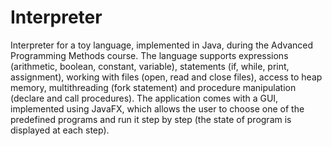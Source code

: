 # Interpreter
Interpreter for a toy language, implemented in Java, during the Advanced Programming
Methods course. 
The language supports expressions (arithmetic, boolean, constant, variable), 
statements (if, while, print, assignment), working with files (open, read and close files),
access to heap memory, multithreading (fork statement) and procedure manipulation
(declare and call procedures).
The application comes with a GUI, implemented using JavaFX, which allows the user
to choose one of the predefined programs and run it step by step (the state of 
program is displayed at each step).
